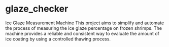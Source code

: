 # glaze_checker
Ice Glaze Measurement Machine  This project aims to simplify and automate the process of measuring the ice glaze percentage on frozen shrimps. The machine provides a reliable and consistent way to evaluate the amount of ice coating by using a controlled thawing process.

